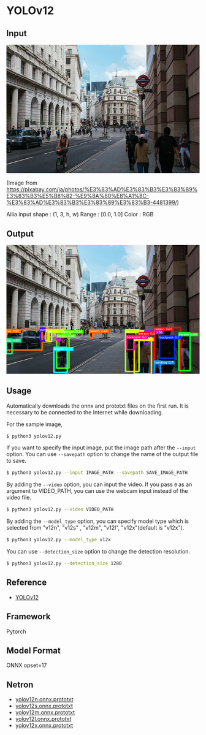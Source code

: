 # YOLOv12

## Input

![Input](input.jpg)

(Image from https://pixabay.com/ja/photos/%E3%83%AD%E3%83%B3%E3%83%89%E3%83%B3%E5%B8%82-%E9%8A%80%E8%A1%8C-%E3%83%AD%E3%83%B3%E3%83%89%E3%83%B3-4481399/)

Ailia input shape : (1, 3, h, w)
Range : [0.0, 1.0]
Color : RGB

## Output

![Output](output.png)

## Usage

Automatically downloads the onnx and prototxt files on the first run.
It is necessary to be connected to the Internet while downloading.

For the sample image,

```bash
$ python3 yolov12.py
```

If you want to specify the input image, put the image path after the `--input` option.
You can use `--savepath` option to change the name of the output file to save.

```bash
$ python3 yolov12.py --input IMAGE_PATH --savepath SAVE_IMAGE_PATH
```

By adding the `--video` option, you can input the video.
If you pass `0` as an argument to VIDEO_PATH, you can use the webcam input instead of the video file.

```bash
$ python3 yolov12.py --video VIDEO_PATH
```

By adding the `--model_type` option, you can specify model type which is selected from "v12n", "v12s" , "v12m", "v12l", "v12x"(default is "v12x").

```bash
$ python3 yolov12.py --model_type v12x
```

You can use `--detection_size` option to change the detection resolution.

```bash
$ python3 yolov12.py --detection_size 1280
```

## Reference

- [YOLOv12](https://github.com/sunsmarterjie/yolov12)

## Framework

Pytorch

## Model Format

ONNX opset=17

## Netron

- [yolov12n.onnx.prototxt](https://netron.app/?url=https://storage.googleapis.com/ailia-models/yolov12/yolov12n.onnx.prototxt)
- [yolov12s.onnx.prototxt](https://netron.app/?url=https://storage.googleapis.com/ailia-models/yolov12/yolov12s.onnx.prototxt)
- [yolov12m.onnx.prototxt](https://netron.app/?url=https://storage.googleapis.com/ailia-models/yolov12/yolov12m.onnx.prototxt)
- [yolov12l.onnx.prototxt](https://netron.app/?url=https://storage.googleapis.com/ailia-models/yolov12/yolov12l.onnx.prototxt)
- [yolov12x.onnx.prototxt](https://netron.app/?url=https://storage.googleapis.com/ailia-models/yolov12/yolov12x.onnx.prototxt)
